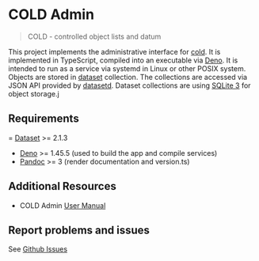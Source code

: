 
# COLD Admin

> COLD - controlled object lists and datum

This project implements the administrative interface for [cold](https://github.com/caltechlibrary/cold). It is implemented in TypeScript, compiled into an executable via [Deno](https://deno.land). It is intended to run as a service via systemd in Linux or other POSIX system. Objects are stored in [dataset](https://caltechlibrary.github.io/dataset) collection. The collections are accessed via JSON API provided by [datasetd](https://caltechlibrary.github.io/datatset/datasetd.1.html). Dataset collections are using [SQLite 3](https://sqlite.org) for object storage.j

## Requirements

= [Dataset](https://github.com/caltechlibrary/dataset) >= 2.1.3
- [Deno](https://deno.land) >= 1.45.5 (used to build the app and compile services)
- [Pandoc](https://pandoc.org) >= 3 (render documentation and version.ts)

## Additional Resources

- COLD Admin [User Manual](user_manual.md)

## Report problems and issues

See [Github Issues](https://github.com/caltechlibrary/cold_admin/issues)

